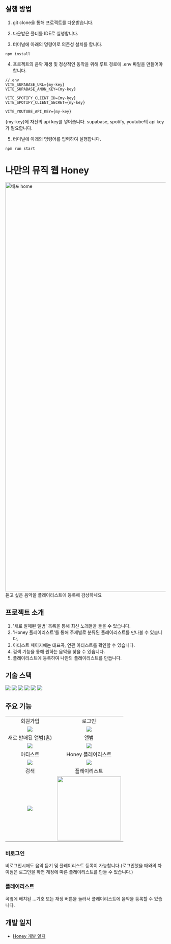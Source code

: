 ## 실행 방법

1. git clone을 통해 프로젝트를 다운받습니다.

2. 다운받은 폴더를 IDE로 실행합니다.

3. 터미널에 아래의 명령어로 의존성 설치를 합니다.

```
npm install
```

4. 프로젝트의 음악 재생 및 정상적인 동작을 위해 루트 경로에 .env 파일을 만들어야합니다.

```
//.env
VITE_SUPABASE_URL={my-key}
VITE_SUPABASE_ANON_KEY={my-key}

VITE_SPOTIFY_CLIENT_ID={my-key}
VITE_SPOTIFY_CLIENT_SECRET={my-key}

VITE_YOUTUBE_API_KEY={my-key}
```

{my-key}에 자신의 api key를 넣어줍니다. supabase, spotify, youtube의 api key가 필요합니다.

5. 터미널에 아래의 명령어를 입력하여 실행합니다.

```
npm run start
```

# 나만의 뮤직 웹 Honey

<img width="1280" alt="배포 home" src="https://github.com/user-attachments/assets/0fcfe42d-be9b-4477-aa70-d4e9c000087f"/>
듣고 싶은 음악을 플레이리스트에 등록해 감상하세요

## 프로젝트 소개

1. '새로 발매된 앨범' 목록을 통해 최신 노래들을 들을 수 있습니다.
2. 'Honey 플레이리스트'를 통해 주제별로 분류된 플레이리스트를 만나볼 수 있습니다.
3. 아티스트 페이지에는 대표곡, 연관 아티스트를 확인할 수 있습니다.
4. 검색 기능을 통해 원하는 음악을 찾을 수 있습니다.
5. 플레이리스트에 등록하여 나만의 플레이리스트를 만듭니다.

## 기술 스택

<div>
<img  src="https://img.shields.io/badge/react-61DAFB?style=for-the-badge&logo=react&logoColor=white"/>  
<img  src="https://img.shields.io/badge/vite-646CFF?style=for-the-badge&logo=vite&logoColor=white"/>
<img  src="https://img.shields.io/badge/typescript-3178C6?style=for-the-badge&logo=typescript&logoColor=white"/>
<img  src="https://img.shields.io/badge/tailwindcss-06B6D4?style=for-the-badge&logo=tailwindCSS&logoColor=white"/>
<img  src="https://img.shields.io/badge/zustand-black?style=for-the-badge&logo=zustand&logoColor=white"/>
<img  src="https://img.shields.io/badge/supabase-3FCF8E?style=for-the-badge&logo=supabase&logoColor=white"/>
</div>

## 주요 기능

 <table>
    <tr>
      <td align="center">회원가입</td>
      <td align="center">로그인</td>
    </tr>
    <tr>
      <td align="center"><img src="https://github.com/user-attachments/assets/11df9bbb-ab12-403a-8c87-5826b38b7fad" /></td>
      <td align="center"><img src="https://github.com/user-attachments/assets/9561525d-8697-457d-9143-0c469b529a41" /></td>
    </tr>
    <tr>
      <td align="center">새로 발매된 앨범(홈)</td>
      <td align="center">앨범</td>
    </tr>
    <tr>
      <td align="center"><img src="https://github.com/user-attachments/assets/d4ac9a3f-8008-4653-a41e-05aff42e248b" /></td>
      <td align="center"><img src="https://github.com/user-attachments/assets/6c3cb6b0-d72e-4890-80b3-1f3c38faacc8" /></td>
    </tr>
    <tr>
      <td align="center">아티스트</td>
      <td align="center">Honey 플레이리스트</td>
    </tr>
    <tr>
      <td align="center"><img src="https://github.com/user-attachments/assets/14a4fe29-7a86-48df-84a4-c66faac0afb5" /></td>
      <td align="center"><img src="https://github.com/user-attachments/assets/d987dfa6-b695-41b3-9605-9a20c286084a" /></td>
    </tr>
    <tr>
      <td align="center">검색</td>
      <td align="center">플레이리스트</td>
    </tr>
    <tr>
      <td align="center"><img src="https://github.com/user-attachments/assets/baa3ec7c-3044-4587-8288-f6fabfd333b3" /></td>
      <td align="center"><img src="https://github.com/user-attachments/assets/8e1fd3c5-1bba-4202-a1cb-9fd5c0c2f4f1" height="200" /></td>
    </tr>
 </table>

### 비로그인

비로그인시에도 음악 듣기 및 플레이리스트 등록이 가능합니다.(로그인했을 때와의 차이점은 로그인을 하면 계정에 따른 플레이리스트를 만들 수 있습니다.)

### 플레이리스트

곡옆에 배치된 ...기호 또는 재생 버튼을 눌러서 플레이리스트에 음악을 등록할 수 있습니다.

## 개발 일지

- [Honey 개발 일지](https://keen-blue-f02.notion.site/Honey-bae4439c30c44725ad8b61d85ccf9c00)

